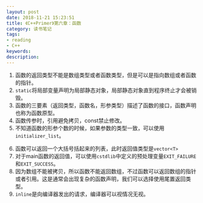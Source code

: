 ```yaml
---
layout: post
date: 2018-11-21 15:23:51
title: 《C++Primer》第六章：函数
category: 读书笔记
tags:
- reading
- C++
keywords:
description:
---
```



1. 函数的返回类型不能是数组类型或者函数类型，但是可以是指向数组或者函数的指针。
2. `static`将局部变量声明为局部静态对象，局部静态对象直到程序终止才会被销毁。
3. 函数的三要素（返回类型，函数名，形参类型）描述了函数的接口，函数声明也称为函数原型。
4. 函数传参时，引用避免拷贝，const禁止修改。
5. 不知道函数的形参个数的时候，如果参数的类型一致，可以使用`initializer_list`。

<!-- more -->

6. 函数可以返回一个大括号括起来的列表，此时返回值类型是`vector<T>`
7. 对于main函数的返回值，可以使用`cstdlib`中定义的预处理变量`EXIT_FAILURE`和`EXIT_SUCCESS`。
8. 因为数组不能被拷贝，所以函数不能返回数组，不过函数可以返回数组的指针或者引用。这是通常会出现复杂的函数声明，我们可以选择使用尾置返回类型。
9. `inline`是向编译器发出的请求，编译器可以视情况无视。


